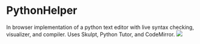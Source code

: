 # PythonHelper
In browser implementation of a python text editor with live syntax checking, visualizer, and compiler. Uses Skulpt, Python Tutor, and CodeMirror.
<img src="./PythonHelper.png">

